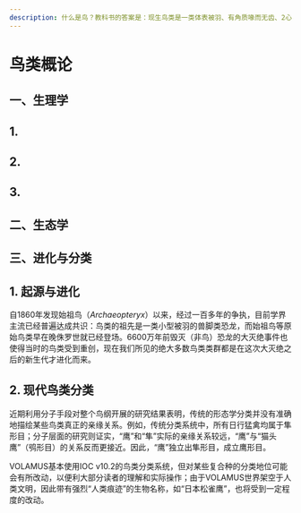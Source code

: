```yaml
---
description: 什么是鸟？教科书的答案是：现生鸟类是一类体表被羽、有角质喙而无齿、2心房2心室、卵生的恒温动物。
---
```


# 鸟类概论

## 一、生理学

## 1. 

## 2. 

## 3. 

## 二、生态学

## 三、进化与分类

## 1. 起源与进化

自1860年发现始祖鸟（_Archaeopteryx_）以来，经过一百多年的争执，目前学界主流已经普遍达成共识：鸟类的祖先是一类小型被羽的兽脚类恐龙，而始祖鸟等原始鸟类早在晚侏罗世就已经登场。6600万年前毁灭（非鸟）恐龙的大灭绝事件也使得当时的鸟类受到重创，现在我们所见的绝大多数鸟类类群都是在这次大灭绝之后的新生代才进化而来。

## 2. 现代鸟类分类

近期利用分子手段对整个鸟纲开展的研究结果表明，传统的形态学分类并没有准确地描绘某些鸟类真正的亲缘关系。例如，传统分类系统中，所有日行猛禽均属于隼形目；分子层面的研究则证实，“鹰”和“隼”实际的亲缘关系较远，“鹰”与“猫头鹰”（鸮形目）的关系反而更接近。因此，“鹰”独立出隼形目，成立鹰形目。

VOLAMUS基本使用IOC v10.2的鸟类分类系统，但对某些复合种的分类地位可能会有所改动，以便利大部分读者的理解和实际操作；由于VOLAMUS世界架空于人类文明，因此带有强烈“人类痕迹”的生物名称，如“日本松雀鹰”，也将受到一定程度的改动。

